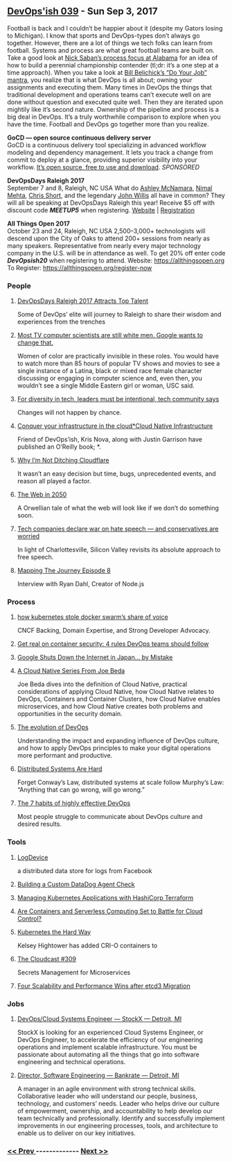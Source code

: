 ## [DevOps'ish 039](https://devopsish.com/039) - Sun Sep 3, 2017

Football is back and I couldn’t be happier about it (despite my Gators losing to Michigan). I know that sports and DevOps-types don’t always go together. However, there are a lot of things we tech folks can learn from football. Systems and process are what great football teams are built on. Take a good look at <a href="https://www.forbes.com/sites/monteburke/2012/12/03/five-leadership-lessons-from-nick-saban/#635a57b51814">Nick Saban’s process focus at Alabama</a> for an idea of how to build a perennial championship contender (tl;dr: it’s a one step at a time approach). When you take a look at <a href="https://www.sbnation.com/2017/1/26/14390366/patriots-do-your-job-mantra-super-bowl-2017-what-it-means">Bill Belichick’s “Do Your Job” mantra</a>, you realize that is what DevOps is all about; owning your assignments and executing them. Many times in DevOps the things that traditional development and operations teams can’t execute well on are done without question and executed quite well. Then they are iterated upon mightily like it’s second nature. Ownership of the pipeline and process is a big deal in DevOps. It’s a truly worthwhile comparison to explore when you have the time. Football and DevOps go together more than you realize.

<strong>GoCD — open source continuous delivery server</strong><br/>GoCD is a continuous delivery tool specializing in advanced workflow modeling and dependency management. It lets you track a change from commit to deploy at a glance, providing superior visibility into your workflow. <a href="https://www.gocd.org/?utm_campaign=devops_newsletter&amp;utm_medium=email&amp;utm_source=devopsish&amp;utm_content=go_website&amp;utm_term=">It’s open source, free to use and download</a>. <em>SPONSORED</em>

<strong>DevOpsDays Raleigh 2017</strong><br/>September 7 and 8, Raleigh, NC USA
What do <a href="http://ashleymcnamara.github.io/learn_to_code/">Ashley McNamara</a>, <a href="https://www.linkedin.com/in/nirmalkmehta/">Nimal Mehta</a>, <a href="https://chrisshort.net">Chris Short</a>, and the legendary <a href="https://github.com/botchagalupe/my-presentations">John Willis</a> all have in common? They will all be speaking at DevOpsDays Raleigh this year! Receive $5 off with discount code <strong><em>MEETUP5</em></strong> when registering. <a href="https://www.devopsdays.org/events/2017-raleigh/welcome/">Website</a> | <a href="https://www.eventbrite.com/e/devopsdays-raleigh-2017-tickets-34044332515?aff=es2">Registration</a>

<strong>All Things Open 2017</strong><br/>October 23 and 24, Raleigh, NC USA
2,500–3,000+ technologists will descend upon the City of Oaks to attend 200+ sessions from nearly as many speakers. Representative from nearly every major technology company in the U.S. will be in attendance as well.
To get 20% off enter code <strong><em>DevOpsish20</em></strong> when registering to attend.
Website: <a href="https://allthingsopen.org">https://allthingsopen.org</a>
To Register: <a href="https://allthingsopen.org/register-now">https://allthingsopen.org/register-now</a>

### People

1. [DevOpsDays Raleigh 2017 Attracts Top Talent](http://blog.globalknowledge.com/2017/08/29/devopsdays-raleigh-2017-attracts-top-talent/)

     Some of DevOps’ elite will journey to Raleigh to share their wisdom and experiences from the trenches
1. [Most TV computer scientists are still white men. Google wants to change that.](https://www.usatoday.com/story/tech/2017/09/01/google-campaign-more-women-minorities-computer-science-roles-tv-movies-hollywood/622088001/)

    Women of color are practically invisible in these roles. You would have to watch more than 85 hours of popular TV shows and movies to see a single instance of a Latina, black or mixed race female character discussing or engaging in computer science and, even then, you wouldn’t see a single Middle Eastern girl or woman, USC said.
1. [For diversity in tech, leaders must be intentional, tech community says](http://www.tennessean.com/story/money/2017/08/31/diversity-tech-leaders-must-intentional-tech-community-says/618311001/)

     Changes will not happen by chance.
1. [Conquer your infrastructure in the cloud*Cloud Native Infrastructure](http://www.cnibook.info/)

     Friend of DevOps’ish, Kris Nova, along with Justin Garrison have published an O’Reilly book; *.
1. [Why I’m Not Ditching Cloudflare](https://chrisshort.net/why-im-not-ditching-cloudflare/)

     It wasn’t an easy decision but time, bugs, unprecedented events, and reason all played a factor.
1. [The Web in 2050](https://jacquesmattheij.com/the-web-in-2050)

     A Orwellian tale of what the web will look like if we don’t do something soon.
1. [Tech companies declare war on hate speech — and conservatives are worried](https://arstechnica.com/tech-policy/2017/08/tech-companies-are-cracking-down-on-hate-speech/)

     In light of Charlottesville, Silicon Valley revisits its absolute approach to free speech.
1. [Mapping The Journey Episode 8](https://www.mappingthejourney.com/single-post/2017/08/31/Episode-8-Interview-with-Ryan-Dahl-Creator-of-Nodejs)

     Interview with Ryan Dahl, Creator of Node.js
### Process

1. [how kubernetes stole docker swarm’s share of voice](http://fixate.io/kubernetes-stole-docker-swarms-share-voice/)

     CNCF Backing, Domain Expertise, and Strong Developer Advocacy.
1. [Get real on container security: 4 rules DevOps teams should follow](https://techbeacon.com/get-real-container-security-4-rules-devops-teams-need-follow)

    
1. [Google Shuts Down the Internet in Japan… by Mistake](http://news.softpedia.com/news/google-shuts-down-the-internet-in-japan-by-mistake-517525.shtml)

    
1. [A Cloud Native Series From Joe Beda](https://www.cncf.io/blog/2017/08/30/cloud-native-series-joe-beda/)

     Joe Beda dives into the definition of Cloud Native, practical considerations of applying Cloud Native, how Cloud Native relates to DevOps, Containers and Container Clusters, how Cloud Native enables microservices, and how Cloud Native creates both problems and opportunities in the security domain.
1. [The evolution of DevOps](https://www.oreilly.com/ideas/the-evolution-of-devops)

     Understanding the impact and expanding influence of DevOps culture, and how to apply DevOps principles to make your digital operations more performant and productive.
1. [Distributed Systems Are Hard](https://thenewstack.io/distributed-systems-hard)

     Forget Conway’s Law, distributed systems at scale follow Murphy’s Law: “Anything that can go wrong, will go wrong.”
1. [The 7 habits of highly effective DevOps](https://enterprisersproject.com/article/2017/8/7-habits-highly-effective-devops)

     Most people struggle to communicate about DevOps culture and desired results.
### Tools

1. [LogDevice](https://code.facebook.com/posts/357056558062811/logdevice-a-distributed-data-store-for-logs/)

     a distributed data store for logs from Facebook
1. [Building a Custom DataDog Agent Check](https://blog.devopscomplete.com/writing-a-custom-datadog-agent-check-7367c98ffc5a)

    
1. [Managing Kubernetes Applications with HashiCorp Terraform](https://www.hashicorp.com/blog/managing-kubernetes-applications-with-hashicorp-terraform/)

    
1. [Are Containers and Serverless Computing Set to Battle for Cloud Control?](https://www.sdxcentral.com/articles/news/are-containers-and-serverless-computing-set-to-battle-for-cloud-control/2017/08/)

    
1. [Kubernetes the Hard Way](https://github.com/kelseyhightower/kubernetes-the-hard-way/tree/1.7.4)

    Kelsey Hightower has added CRI-O containers to
1. [The Cloudcast #309](http://www.thecloudcast.net/2017/08/the-cloudcast-309-secrets-management.html)

     Secrets Management for Microservices
1. [Four Scalability and Performance Wins after etcd3 Migration](https://blog.openshift.com/4-scalability-performance-wins-after-etcd3-migration/)

    
### Jobs

1. [DevOps/Cloud Systems Engineer — StockX — Detroit, MI](https://stockx.com/jobs#op-193701-devopscloud-systems-engineer)

    StockX is looking for an experienced Cloud Systems Engineer, or DevOps Engineer, to accelerate the efficiency of our engineering operations and implement scalable infrastructure. You must be passionate about automating all the things that go into software engineering and technical operations.
1. [Director, Software Engineering — Bankrate — Detroit, MI](http://app.jobvite.com/m?3N1q0jw2)

    A manager in an agile environment with strong technical skills. Collaborative leader who will understand our people, business, technology, and customers’ needs. Leader who helps drive our culture of empowerment, ownership, and accountability to help develop our team technically and professionally. Identify and successfully implement improvements in our engineering processes, tools, and architecture to enable us to deliver on our key initiatives.

### [ << Prev ](devopsweekly-038.md) ------------- [ Next >> ](devopsweekly-040.md)